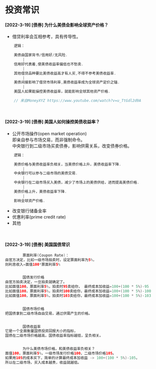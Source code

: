 # 投资常识
#### [2022-3-19] [债券] 为什么美债会影响全球资产价格？
- 借贷利率会互相参考，具有传导性。
```java
    逻辑：
    
    美债由国家背书/信用好/无风险.
        |
    信用好代表着,使美债收益率偏低也不愁卖.
        |
    其他借贷品种要比美债收益高才有人买,不得不参考美债收益率.
        |
    美债间接影响了借贷市场利率,美债收益率成为全球资产定价之锚.
        |
    美国人如果能操控美债收益率，就能影响全球其他资产价格.
    
    // 来自MoneyXYZ https://www.youtube.com/watch?v=u_TtGdl2d9A
```
<br>

#### [2022-3-19] [债券] 美国人如何操控美债收益率？
- 公开市场操作(open market operation)<br>
即亲自参与市场交易，而非强制命令。<br>
中央银行到二级市场买卖债券，影响供需关系，改变债券价格。<br>
```java
    逻辑：
    
    美债价格与美债收益率负相关，当美债价格上升，美债收益率下降.
        |
    中央银行可以参与二级市场的美债交易.
        |
    中央银行在二级市场买入美债，减少了市场上的美债供给，进而提高美债价格.
        |
    美债价格上升，美债收益率下降.
        |
    影响全球资产价格.
```
- 改变银行储备金率
- 优惠利率(prime credit rate)
- 其他
<br>

#### [2022-3-19] [债券] 美国国债常识
```java
        票面利率(Coupon Rate)：
由官方决定，比如一级市场拍卖时，设定票面利率为5%，
则利息收入=面值100*票面利率5%


        国债发行价格
由官方拍卖决定，一旦拍卖就确定了。
比如面值100，票面利率5%，拍卖时95卖给你， 最终成本加收益=100+(100 * 5%)-95
比如面值100，票面利率5%，拍卖时100卖给你，最终成本加收益=100+(100 * 5%)-100
比如面值100，票面利率5%，拍卖时103卖给你，最终成本加收益=100+(100 * 5%)-103


        国债市场价格
把国债拿到二级市场自由交易，通过供需产生的价格。


        国债收益率
它是一个全面衡量国债投资回报大小的指标，  
国债在二级市场价格越高，国债收益率指标越低，呈负相关。


        为什么美债市场价格，和美债收益率负相关？   
面值100，票面利率5%，一级市场发行价格100，二级市场价格105。
如果用105的成本买下，简单的计算最终成本加收益 -> 100+(100 * 5%)-105，
所以在二级市场，买入成本越贵，收益就越低。
```
<br>
